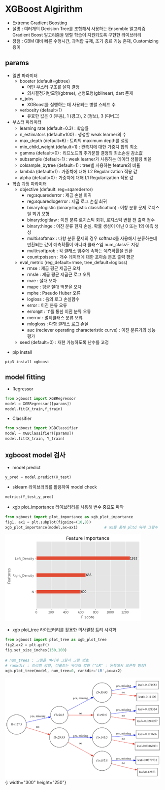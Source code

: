 # XGBoost Algirithm
- Extreme Gradient Boosting
- 설명 : 여러개의 Decision Tree를 조합해서 사용하는 Ensemble 알고리즘
        Gradient Boost 알고리즘을 병렬 학습이 지원되도록 구현한 라이브러리
- 장점 : GBM 대비 빠른 수행시간, 과적합 규제, 조기 종료 기능 존재, Customizing 용이

## params
* 일반 파라미터
    + booster (default=gbtree)
        - 어떤 부스터 구조를 쓸지 결정
        - 의사결정기반모형(gbtree), 선형모형(gblinear), dart 존재
    + n_jobs
        - XGBoost를 실행하는 데 사용되는 병렬 스레드 수
    + verbosity (default=1)
        - 유효한 값은 0 (무음), 1 (경고), 2 (정보), 3 (디버그)
* 부스터 파라미터
    + learning rate (default=0.3) : 학습률
    + n_estimators (default=100) : 생성할 weak learner의 수
    + max_depth (default=6) : 트리의 maximum depth를 설정
    + min_child_weight (default=1) : 관측치에 대한 가중치 합의 최소
    + gamma (default=0) : 리프노드의 추가분할 결정의 최소손실 감소값
    + subsample (default=1) : week learner가 사용하는 데이터 샘플링 비율
    + colsample_bytree (default=1) : tree별 사용하는 feature의 비율
    + lambda (default=1) : 가중치에 대해 L2 Regularization 적용 값
    + alpha (default=0) : 가중치에 대해 L1 Regularization 적용 값
* 학습 과정 파라미터
    + objective (default: reg=sqarederror)
        - reg:squarederror : 제곱 손실 회귀
        - reg:squaredlogerror : 제곱 로그 손실 회귀
        - binary:logistic (binary:logistic classification) : 이항 분류 문제 로지스틸 회귀 모형
        - binary:logitlaw : 이진 분류 로지스틱 회귀, 로지스틱 변활 전 출력 점수
        - binary:hinge : 이진 분류 힌지 손실, 확률 생성이 아닌 0 또는 1의 예측 생성
        - multi:softmax : 다항 분류 문제의 경우 softmax를 사용해서 분류하는데 반환되는 값이 예측확률이
                        아니라 클래스임 num_class도 지정
        - multi:softprob : 각 클래스 범주에 속하는 예측확률을 반환
        - count:poisson : 개수 데이터에 대한 포아송 분포 출력 평균
    + eval_metric (reg_default=rmse, tree_default=logloss)
        - rmse : 제곱 평균 제곱근 오차
        - rmsle : 제곱 평균 제곱근 로그 오류
        - mae : 절대 오차
        - mape : 평균 절대 백분율 오차
        - mphe : Pseudo Huber 오류
        - logloss : 음의 로그 손실함수
        - error : 이진 분류 오류
        - error@t : 't'를 통한 이진 분류 오류
        - merror : 멀티클래스 분류 오류
        - mlogloss : 다항 클래스 로그 손실
        - auc (reciever operating characteristic curve) : 이진 분류기의 성능 평가
    + seed (default=0) : 재현 가능하도록 난수를 고정
    

- pip install
```bash
pip3 install xgboost
```
## model fitting
- Regressor
```python
from xgboost import XGBRegressor
model = XGBRegressor([params])
model.fit(X_train,Y_train)
```
- Classifier
```python
from xgboost import XGBClassifier
model = XGBClassifier([params])
model.fit(X_train, Y_train)
```

## xgboost model 검사
- model predict
```python
y_pred = model.predict(X_test)
```
- sklearn 라이브러리를 활용하여 model check
```python
metrics(Y_test,y_pred)
```
- xgb plot_importance 라이브러리를 사용해 변수 중요도 파악 
```python
from xgboost import plot_importance as xgb_plot_importance
fig1, ax1 = plt.subplot(figsize=(10,8))
xgb_plot_importance(model,ax=ax1)            # ax를 통해 pltd 위에 그릴수 있다.
```
![feature_important](./img/xgb_importance.png)

- xgb plot_tree 라이브러리를 활용한 의사결정 트리 시각화
```python
from xgboost import plot_tree as xgb_plot_tree
fig2,ax2 = plt.gcf()
fig.set_size_inches(150,100)

# num_trees : 그림을 여러개 그릴시 그림 번호
# rankdir : 트리의 방향, 디폴트는 위아래 방향 ("LR" : 왼쪽에서 오른쪽 방향) 
xgb.plot_tree(model, num_tree=0, rankdir='LR',ax=ax2)
```
![tree_img](./img/xgb_tree.png){: width="300" height="250"}